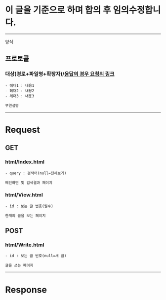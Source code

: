 # 이 글을 기준으로 하며 합의 후 임의수정합니다.

---
양식

## 프로토콜

### 대상(경로+파일명+확장자)/[응답의 경우 요청의 링크]()

	- 헤더1 : 내용1
	- 헤더2 : 내용2
	- 헤더3 : 내용3

	부연설명
---

# Request

## GET

### html/Index.html
	- query : 검색어(null=전체보기)
	
	메인화면 및 검색결과 페이지
	
### html/View.html
	- id : 보는 글 번호(필수)
	
	한개의 글을 보는 페이지

## POST

### html/Write.html
	- id : 보는 글 번호(null=새 글)

	글을 쓰는 페이지
	
---

# Response